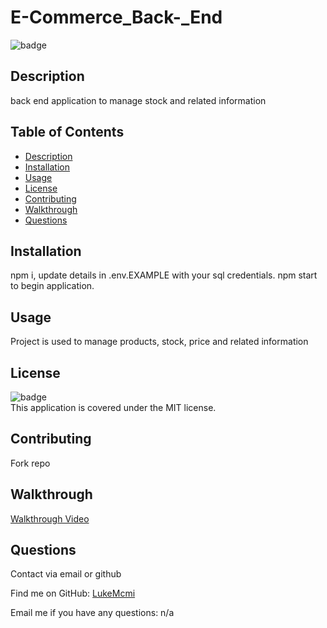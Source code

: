 # E-Commerce_Back-_End

  ![badge](https://img.shields.io/badge/license-MIT-brightgreen)
  
  ## Description
  back end application to manage stock and related information
  
  ## Table of Contents
  - [Description](#description)
  - [Installation](#installation)
  - [Usage](#usage)
  - [License](#license)
  - [Contributing](#contributing)
  - [Walkthrough](#walkthrough)
  - [Questions](#questions)
  
  ## Installation
  npm i, update details in .env.EXAMPLE with your sql credentials. 
  npm start to begin application.
  
  ## Usage
  Project is used to manage products, stock, price and related information
  
  ## License
  
  ![badge](https://img.shields.io/badge/license-MIT-brightgreen)
  <br />
  This application is covered under the MIT license.

  ## Contributing
  Fork repo

  ## Walkthrough
  [Walkthrough Video](https://drive.google.com/file/d/1hnsDPztGKO8-NmcN2jjCyk3nhZ255z3U/view?usp=sharing)
  

  ## Questions
  Contact via email or github
  
  Find me on GitHub: [LukeMcmi](https://github.com/LukeMcmi)
  
  Email me if you have any questions: n/a


